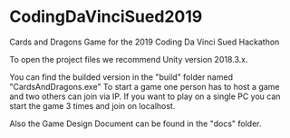 # CodingDaVinciSued2019

Cards and Dragons
Game for the 2019 Coding Da Vinci Sued Hackathon

To open the project files we recommend Unity version 2018.3.x.

You can find the builded version in the "build" folder named "CardsAndDragons.exe"
To start a game one person has to host a game and two others can join via IP.
If you want to play on a single PC you can start the game 3 times and join on localhost.

Also the Game Design Document can be found in the "docs" folder.
